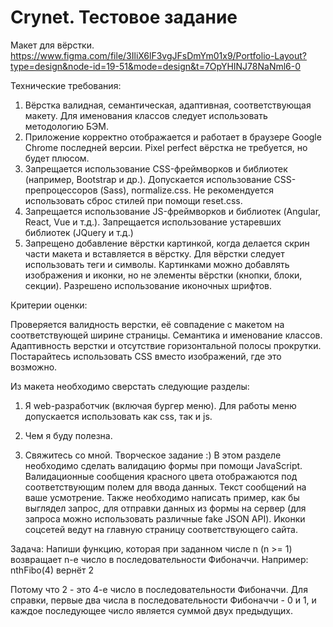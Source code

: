 # Crynet. Тестовое задание        
Макет для вёрстки.
https://www.figma.com/file/3IliX6lF3vgJFsDmYm01x9/Portfolio-Layout?type=design&node-id=19-51&mode=design&t=7OpYHINJ78NaNml6-0

Технические требования:

1. Вёрстка валидная, семантическая, адаптивная, соответствующая макету. Для именования классов следует использовать методологию БЭМ.
2. Приложение корректно отображается и работает в браузере Google Chrome последней версии. Pixel perfect вёрстка не требуется, но будет плюсом.
3. Запрещается использование CSS-фреймворков и библиотек (например, Bootstrap и др.). Допускается использование CSS-препроцессоров (Sass), normalize.css. Не рекомендуется использовать сброс стилей при помощи reset.css.
4. Запрещается использование JS-фреймворков и библиотек (Angular, React, Vue и т.д.). Запрещается использование устаревших библиотек (JQuery и т.д.)
5. Запрещено добавление вёрстки картинкой, когда делается скрин части макета и вставляется в вёрстку. Для вёрстки следует использовать теги и символы. Картинками можно добавлять изображения и иконки, но не элементы вёрстки (кнопки, блоки, секции). Разрешено использование иконочных шрифтов.

Критерии оценки:

Проверяется валидность верстки, её совпадение с макетом на соответствующей ширине страницы. Семантика и именование классов. Адаптивность верстки и отсутствие горизонтальной полосы прокрутки. Постарайтесь использовать CSS вместо изображений, где это возможно.

Из макета необходимо сверстать следующие разделы:

1. Я web-разработчик (включая бургер меню).
Для работы меню допускается использовать как css, так и js.

2. Чем я буду полезна.

3. Свяжитесь со мной. Творческое задание :)
В этом разделе необходимо сделать валидацию формы при помощи JavaScript. Валидационные сообщения красного цвета отображаются под соответствующим полем для ввода данных. Текст сообщений на ваше усмотрение. Также необходимо написать пример, как бы выглядел запрос, для отправки данных из формы на сервер (для запроса можно использовать различные fake JSON API). Иконки соцсетей ведут на главную страницу соответствующего сайта.

Задача:
Напиши функцию, которая при заданном числе n (n >= 1) возвращает n-е число в последовательности Фибоначчи.
Например:
 nthFibo(4) вернёт 2

Потому что 2 - это 4-е число в последовательности Фибоначчи.
Для справки, первые два числа в последовательности Фибоначчи - 0 и 1, и каждое последующее число является суммой двух предыдущих.

